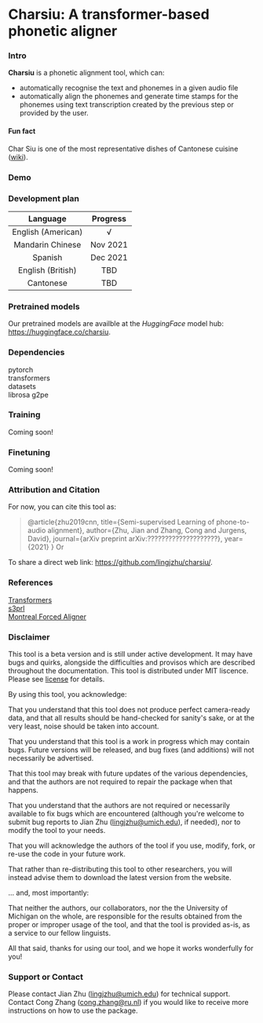 # Charsiu: A transformer-based phonetic aligner

### Intro
**Charsiu** is a phonetic alignment tool, which can:
- automatically recognise the text and phonemes in a given audio file
- automatically align the phonemes and generate time stamps for the phonemes using text transcription created by the previous step or provided by the user.


#### Fun fact
Char Siu is one of the most representative dishes of Cantonese cuisine ([wiki](https://en.wikipedia.org/wiki/Char_siu)). 


### Demo



### Development plan
|      Language      | Progress |
|:------------------:|:--------:|
| English (American) |     √    |
|  Mandarin Chinese  | Nov 2021 |
|       Spanish      | Dec 2021 |
|  English (British) |    TBD   |
|    Cantonese       |    TBD   |


### Pretrained models
Our pretrained models are availble at the *HuggingFace* model hub: https://huggingface.co/charsiu.


### Dependencies
pytorch  
transformers  
datasets  
librosa
g2pe  

### Training
Coming soon!

### Finetuning
Coming soon!


### Attribution and Citation
For now, you can cite this tool as:

>@article{zhu2019cnn,
>  title={Semi-supervised Learning of phone-to-audio alignment},
>  author={Zhu, Jian and Zhang, Cong and Jurgens, David},
>  journal={arXiv preprint arXiv:????????????????????},
>  year={2021}
> }
Or


To share a direct web link: https://github.com/lingjzhu/charsiu/.

### References
[Transformers](https://huggingface.co/transformers/)  
[s3prl](https://github.com/s3prl/s3prl)  
[Montreal Forced Aligner](https://montreal-forced-aligner.readthedocs.io/en/latest/)


### Disclaimer

This tool is a beta version and is still under active development. It may have bugs and quirks, alongside the difficulties and provisos which are described throughout the documentation. 
This tool is distributed under MIT liscence. Please see [license](https://github.com/lingjzhu/charsiu/blob/main/LICENSE) for details. 

By using this tool, you acknowledge:

That you understand that this tool does not produce perfect camera-ready data, and that all results should be hand-checked for sanity's sake, or at the very least, noise should be taken into account.

That you understand that this tool is a work in progress which may contain bugs. Future versions will be released, and bug fixes (and additions) will not necessarily be advertised.

That this tool may break with future updates of the various dependencies, and that the authors are not required to repair the package when that happens.

That you understand that the authors are not required or necessarily available to fix bugs which are encountered (although you're welcome to submit bug reports to Jian Zhu (lingjzhu@umich.edu), if needed), nor to modify the tool to your needs.

That you will acknowledge the authors of the tool if you use, modify, fork, or re-use the code in your future work.

That rather than re-distributing this tool to other researchers, you will instead advise them to download the latest version from the website.

... and, most importantly:

That neither the authors, our collaborators, nor the the University of Michigan on the whole, are responsible for the results obtained from the proper or improper usage of the tool, and that the tool is provided as-is, as a service to our fellow linguists.

All that said, thanks for using our tool, and we hope it works wonderfully for you!

### Support or Contact
Please contact Jian Zhu (lingjzhu@umich.edu) for technical support. Contact Cong Zhang (cong.zhang@ru.nl) if you would like to receive more instructions on how to use the package.



